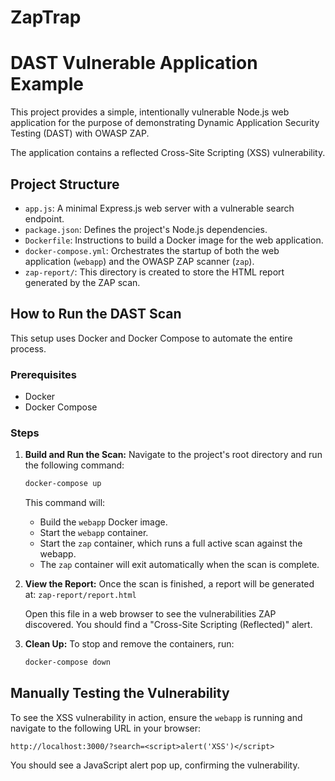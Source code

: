 # ZapTrap
# DAST Vulnerable Application Example

This project provides a simple, intentionally vulnerable Node.js web application for
the purpose of demonstrating Dynamic Application Security Testing (DAST) with OWASP ZAP.

The application contains a reflected Cross-Site Scripting (XSS) vulnerability.

## Project Structure

- `app.js`: A minimal Express.js web server with a vulnerable search endpoint.
- `package.json`: Defines the project's Node.js dependencies.
- `Dockerfile`: Instructions to build a Docker image for the web application.
- `docker-compose.yml`: Orchestrates the startup of both the web application (`webapp`) and the OWASP ZAP scanner (`zap`).
- `zap-report/`: This directory is created to store the HTML report generated by the
ZAP scan.

## How to Run the DAST Scan

This setup uses Docker and Docker Compose to automate the entire process.

### Prerequisites

- Docker
- Docker Compose

### Steps

1.  **Build and Run the Scan:**
    Navigate to the project's root directory and run the following command:
    ```bash
    docker-compose up
    ```
    This command will:
    - Build the `webapp` Docker image.
    - Start the `webapp` container.
    - Start the `zap` container, which runs a full active scan against the webapp.
    - The `zap` container will exit automatically when the scan is complete.

2.  **View the Report:**
    Once the scan is finished, a report will be generated at:
    `zap-report/report.html`

    Open this file in a web browser to see the vulnerabilities ZAP discovered. You should find a "Cross-Site Scripting (Reflected)" alert.

3.  **Clean Up:**
    To stop and remove the containers, run:
    ```bash
    docker-compose down
    ```

## Manually Testing the Vulnerability

To see the XSS vulnerability in action, ensure the `webapp` is running and navigate to the following URL in your browser:

```
http://localhost:3000/?search=<script>alert('XSS')</script>
```

You should see a JavaScript alert pop up, confirming the vulnerability.
